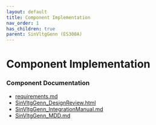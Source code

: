 ```yaml
---
layout: default
title: Component Implementation
nav_order: 1
has_children: true
parent: SinVltgGenn (ES300A)
---
```

# Component Implementation
### Component Documentation

- [requirements.md](doc/requirements.md)
- [SinVltgGenn_DesignReview.html](doc/SinVltgGenn_DesignReview.html)
- [SinVltgGenn_IntegrationManual.md](doc/SinVltgGenn_IntegrationManual.md)
- [SinVltgGenn_MDD.md](doc/SinVltgGenn_MDD.md)

